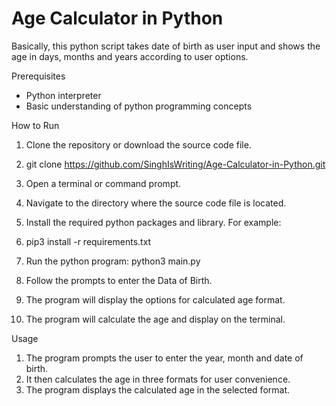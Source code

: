 # Age Calculator in Python
Basically, this python script takes date of birth as user input and shows the age in days, months and years according to user options.

Prerequisites
* Python interpreter
* Basic understanding of python programming concepts

How to Run
1. Clone the repository or download the source code file.
2. git clone https://github.com/SinghIsWriting/Age-Calculator-in-Python.git
3. Open a terminal or command prompt.
4. Navigate to the directory where the source code file is located.

5. Install the required python packages and library. For example:
6. pip3 install -r requirements.txt

7. Run the python program: 
python3 main.py

8. Follow the prompts to enter the Data of Birth.

9. The program will display the options for calculated age format.
10. The program will calculate the age and display on the terminal.

Usage
1. The program prompts the user to enter the year, month and date of birth.
2. It then calculates the age in three formats for user convenience.
3. The program displays the calculated age in the selected format.
